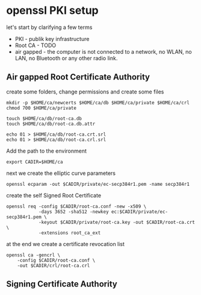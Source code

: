 # openssl PKI setup

let's start by clarifying a few terms

* PKI - publik key infrastructure
* Root CA - TODO
* air gapped - the computer is not connected to a network, no WLAN, no LAN,
                no Bluetooth or any other radio link.

## Air gapped Root Certificate Authority

create some folders, change permissions and create some files

``` terminal
mkdir -p $HOME/ca/newcerts $HOME/ca/db $HOME/ca/private $HOME/ca/crl
chmod 700 $HOME/ca/private

touch $HOME/ca/db/root-ca.db
touch $HOME/ca/db/root-ca.db.attr

echo 01 > $HOME/ca/db/root-ca.crt.srl
echo 01 > $HOME/ca/db/root-ca.crl.srl
```

Add the path to the environment

``` terminal
export CADIR=$HOME/ca

```

next we create the elliptic curve parameters

``` terminal
openssl ecparam -out $CADIR/private/ec-secp384r1.pem -name secp384r1

```

create the self Signed Root Certificate

``` terminal
openssl req -config $CADIR/root-ca.conf -new -x509 \
            -days 3652 -sha512 -newkey ec:$CADIR/private/ec-secp384r1.pem \
            -keyout $CADIR/private/root-ca.key -out $CADIR/root-ca.crt \
            -extensions root_ca_ext
```

at the end we create a certificate revocation list

``` terminal
openssl ca -gencrl \
    -config $CADIR/root-ca.conf \
    -out $CADIR/crl/root-ca.crl
```

## Signing Certificate Authority
